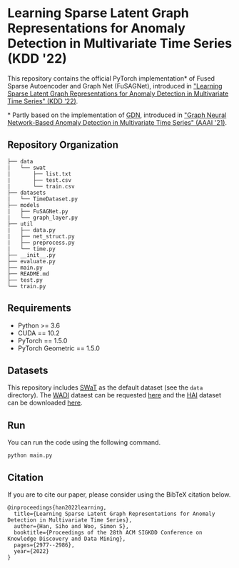 # Learning Sparse Latent Graph Representations for Anomaly Detection in Multivariate Time Series (KDD '22)

This repository contains the official PyTorch implementation* of Fused Sparse Autoencoder and Graph Net (FuSAGNet), introduced in ["Learning Sparse Latent Graph Representations for Anomaly Detection in Multivariate Time Series" (KDD '22)](https://dl.acm.org/doi/abs/10.1145/3534678.3539117).

\* Partly based on the implementation of [GDN](https://github.com/d-ailin/GDN), introduced in ["Graph Neural Network-Based Anomaly Detection in Multivariate Time Series" (AAAI '21)](https://ojs.aaai.org/index.php/AAAI/article/view/16523).

## Repository Organization
    
    ├── data
    |   └── swat
    |       ├── list.txt
    |       ├── test.csv
    |       └── train.csv
    ├── datasets
    |   └── TimeDataset.py
    ├── models
    |   ├── FuSAGNet.py
    |   └── graph_layer.py
    ├── util
    |   ├── data.py
    |   ├── net_struct.py
    |   ├── preprocess.py
    |   └── time.py
    ├── __init__.py
    ├── evaluate.py
    ├── main.py
    ├── README.md
    ├── test.py
    └── train.py

## Requirements

* Python >= 3.6
* CUDA == 10.2
* PyTorch == 1.5.0
* PyTorch Geometric == 1.5.0

## Datasets

This repository includes [SWaT](https://link.springer.com/chapter/10.1007/978-3-319-71368-7_8) as the default dataset (see the `data` directory). The [WADI](https://dl.acm.org/doi/abs/10.1145/3055366.3055375) dataest can be requested [here](https://itrust.sutd.edu.sg/itrust-labs_datasets/) and the [HAI](https://www.usenix.org/system/files/cset20-paper-shin.pdf) dataset can be downloaded [here](https://github.com/icsdataset/hai).

## Run

You can run the code using the following command.

```
python main.py
```

## Citation

If you are to cite our paper, please consider using the BibTeX citation below.

```
@inproceedings{han2022learning,
  title={Learning Sparse Latent Graph Representations for Anomaly Detection in Multivariate Time Series},
  author={Han, Siho and Woo, Simon S},
  booktitle={Proceedings of the 28th ACM SIGKDD Conference on Knowledge Discovery and Data Mining},
  pages={2977--2986},
  year={2022}
}
```